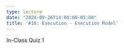 ```yaml
---
type: lecture
date: "2024-09-26T14:00:00-05:00"
title: '#10: Execution - Execution Model'
---
```

In-Class Quiz 1
